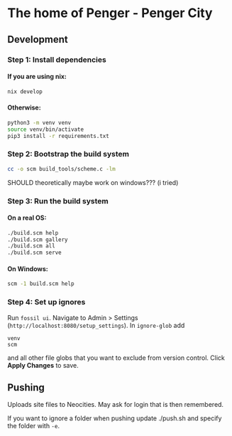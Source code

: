# The home of Penger - Penger City

## Development

### Step 1: Install dependencies

#### If you are using nix:
```bash
nix develop
```
#### Otherwise:
```bash
python3 -m venv venv
source venv/bin/activate
pip3 install -r requirements.txt
```

### Step 2: Bootstrap the build system
```bash
cc -o scm build_tools/scheme.c -lm
```

SHOULD theoretically maybe work on windows??? (i tried)

### Step 3: Run the build system

#### On a real OS:

```bash
./build.scm help
./build.scm gallery
./build.scm all
./build.scm serve
```

#### On Windows:
```cmd
scm -1 build.scm help
```

### Step 4: Set up ignores

Run `fossil ui`. Navigate to Admin > Settings (`http://localhost:8080/setup_settings`). In `ignore-glob` add

```
venv
scm
```

and all other file globs that you want to exclude from version control. Click **Apply Changes** to save.

## Pushing

Uploads site files to Neocities. May ask for login that is then remembered.

If you want to ignore a folder when pushing update ./push.sh and specify the folder with `-e`.
